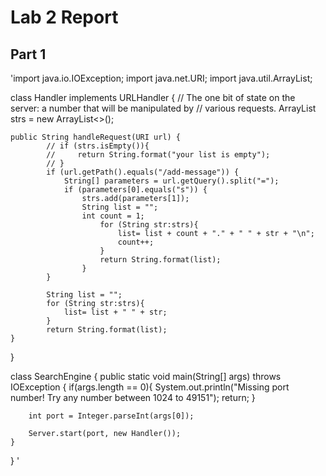 # Lab 2 Report

## Part 1
'import java.io.IOException;
import java.net.URI;
import java.util.ArrayList;

class Handler implements URLHandler {
    // The one bit of state on the server: a number that will be manipulated by
    // various requests.
    ArrayList<String> strs = new ArrayList<>();
   
    

    public String handleRequest(URI url) {
            // if (strs.isEmpty()){
            //     return String.format("your list is empty");
            // }
            if (url.getPath().equals("/add-message")) {
                String[] parameters = url.getQuery().split("=");
                if (parameters[0].equals("s")) {
                    strs.add(parameters[1]);
                    String list = "";
                    int count = 1; 
                        for (String str:strs){
                            list= list + count + "." + " " + str + "\n"; 
                            count++; 
                        }
                        return String.format(list);
                    }
            }
            
            String list = "";
            for (String str:strs){
                list= list + " " + str; 
            }
            return String.format(list);
    }
    
}

class SearchEngine {
    public static void main(String[] args) throws IOException {
        if(args.length == 0){
            System.out.println("Missing port number! Try any number between 1024 to 49151");
            return;
        }

        int port = Integer.parseInt(args[0]);

        Server.start(port, new Handler());
    }
}
'


